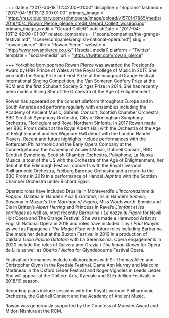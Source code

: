 +++
date = "2017-04-18T12:42:00+01:00"
discipline = "Soprano"
lastmod = "2017-04-18T13:12:00+01:00"
primary_image = "https://res.cloudinary.com/schmopera/image/upload/v1570147865/media/2019/10/4_Rowan_Pierce_please_credit_Gerard_Collett_wcs9qq.jpg"
primary_image_credit = "Gerard Collett"
publishDate = "2017-04-18T12:42:00+01:00"
related_companies = ["scene/companies/the-grange-festival.md", "scene/companies/english-national-opera.md"]
slug = "rowan-pierce"
title = "Rowan Pierce"
website = "http://www.rowanpierce.co.uk/"
[[social_media]]
platform = "Twitter"
template = "social-media"
url = "https://twitter.com/rowan_pierce"

+++
Yorkshire born soprano Rowan Pierce was awarded the President’s Award by HRH Prince of Wales at the Royal College of Music in 2017. She won both the Song Prize and First Prize at the inaugural Grange Festival International Singing Competition, the Van Someren Godfery Prize at the RCM and the first Schubert Society Singer Prize in 2014. She has recently been made a Rising Star of the Orchestra of the Age of Enlightenment.

Rowan has appeared on the concert platform throughout Europe and in South America and performs regularly with ensembles including the Academy of Ancient Music, Gabrieli Consort, Scottish Chamber Orchestra, BBC Scottish Symphony Orchestra, City of Birmingham Symphony Orchestra, Florilegium and Royal Northern Sinfonia. In 2017 Rowan made her BBC Proms debut at the Royal Albert Hall with the Orchestra of the Age of  Enlightenment and her Wigmore Hall debut with the London Handel Players.  Recent and future highlights include performances with the Rotterdam Philharmonic and the Early Opera Company at the Concertgebouw, the Academy of Ancient Music, Gabrieli Consort, BBC Scottish Symphony,  Scottish Chamber Orchestra,  Polyphony,  La Nuova Musica,  a tour of the US with the Orchestra of the Age of Enlightenment, her début at the Edinburgh Festival, concerts with the Royal Liverpool Philharmonic Orchestra, Freiburg Baroque Orchestra and a return to the BBC Proms in 2019 in a performance of Handel _Jephtha_ with the Scottish Chamber Orchestra under Richard Egarr.

Operatic roles have included Drusilla in Monteverdi’s  _L’incoronazione di Poppea_, Galatea in Handel’s _Acis & Galatea_, Iris in Handel’s _Semele_, Susanna in Mozart’s _The Marriage of Figaro_, Miss Wordsworth, Emmie and Cis in Britten’s _Albert Herring_ and Princess in Ravel’s _L’enfant et les sortilèges_ as well as, most recently Barbarina / _Le nozze di Figaro_ for Nevill Holt Opera and The Grange Festival.  She was made a Harewood Artist at English National Opera in 2018 and roles have included Tiny / _Paul Bunyan_ as well as Papagena / _The Magic Flute_ with future roles including Barbarina.  She made her debut at the Buxton Festival in 2019 in a production of Caldara _Lucio Papirio Dittatore_ with La Serenissima.  Opera engagements in 2020 include the roles of Quivera and Orazia / _The Indian Queen_ for Opéra de Lille as well as  Oberto / _Alcina_ for Glyndebourne Festival Opera.

Festival performances include collaborations with Sir Thomas Allen and Christopher Glynn in the Ryedale Festival, Dame Ann Murray and Malcolm Martineau in the Oxford Lieder Festival and Roger Vignoles in Leeds Lieder. She will appear at the Chiltern Arts, Ryedale and St Endellion Festivals in 2018/19 season.

Recording plans include sessions with the Royal Liverpool Philharmonic Orchestra, the Gabrieli Consort and the Academy of Ancient Music.

Rowan was generously supported by the Countess of Munster Award and Midori Nishiura at the RCM.